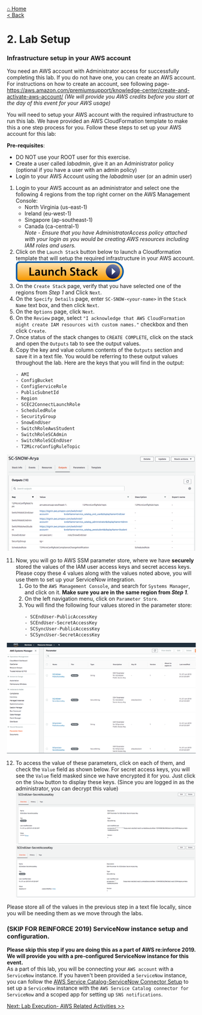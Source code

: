 [⌂ Home](/labs/end-to-end-it-lifecycle-management/README.md)
<br />[< Back](/labs/end-to-end-it-lifecycle-management/resources/LAB-OVERVIEW.md)

# 2. Lab Setup

### Infrastructure setup in your AWS account
You need an AWS account with Administrator access for successfully completing this lab.  If you do not have one, you can create an AWS account. For instructions on how to create an account, see following page- 
https://aws.amazon.com/premiumsupport/knowledge-center/create-and-activate-aws-account/
_(We will provide you AWS credits before you start at the day of this event for your AWS usage)_

You will need to setup your AWS account with the required infrastructure to run this lab. We have provided an AWS CloudFormation template to make this a one step process for you. Follow these steps to set up your AWS account for this lab:

**Pre-requisites**:
- DO NOT use your ROOT user for this exercise.
- Create a user called *labadmin*, give it an an Administrator policy (optional if    you have a user with an admin policy)
- Login to your AWS Account using the *labadmin* user (or an admin user)



1.	Login to your AWS account as an administrator and select one the following 4 regions from the top right corner on the AWS Management Console:
    - North Virginia (us-east-1)
    - Ireland (eu-west-1)
    - Singapore (ap-southeast-1)
    - Canada (ca-central-1)
<br />_Note - Ensure that you have AdministratorAccess policy attached with your login as you would be creating AWS resources including IAM roles and users._
2. Click on the `Launch Stack` button below to launch a Cloudformation template that will setup the required infrastructure in your AWS account.
<br />[![Launch Stack](/labs/end-to-end-it-lifecycle-management/resources/launch-stack.svg)](https://console.aws.amazon.com/cloudformation/home#/stacks/new?stackName=SC-SNOW-&templateURL=https://reinforce-us-east-1.s3.amazonaws.com/lab_v2.json)
3. On the `Create Stack` page, verify that you have selected one of the regions from _Step 1_ and Click `Next`.
6.	On the `Specify Details` page, enter `SC-SNOW-<your-name>` in the `Stack Name` text box, and then click `Next`. 
7.	On the `Options` page, click `Next`.
8.	On the `Review` page, select `"I acknowledge that AWS CloudFormation might create IAM resources with custom names."` checkbox and then click `Create`.
9.	Once status of the stack changes to `CREATE COMPLETE`, click on the stack and open the `Outputs` tab to see the output values.
10.	Copy the key and value column contents of the `Outputs` section and save it in a text file. You would be referring to these output values throughout the lab. Here are the keys that you will find in the output:
    ```
    - AMI         
    - ConfigBucket        
    - ConfigServiceRole
    - PublicSubnetId  
    - Region      
    - SCEC2ConnectLaunchRole       
    - ScheduledRule      
    - SecurityGroup   
    - SnowEndUser     
    - SwitchRoleAwsStudent
    - SwitchRoleSCAdmin   
    - SwitchRoleSCEndUser 
    - T2MicroConfigRuleTopic 
    ```
![Stack Complete](/labs/end-to-end-it-lifecycle-management/resources/stack-complete.png)

11. Now, you will go to AWS SSM parameter store, where we have **securely** stored the values of the IAM user access keys and secret access keys. Please copy these 4 values along with the values noted above, you will use them to set up your ServiceNow integration.
    1. Go to the `AWS Management Console`, and search for `Systems Manager`, and click on it. **Make sure you are in the same region from _Step 1_**.
    2. On the left navigation menu, click on `Parameter Store`.
    3. You will find the following four values stored in the parameter store:
        ```
        - SCEndUser-PublicAccessKey
        - SCEndUser-SecretAccessKey
        - SCSyncUser-PublicAccessKey
        - SCSyncUser-SecretAccessKey
        ```

![setup-ssm-1](/labs/end-to-end-it-lifecycle-management/resources/setup-ssm-1.png)

12. To access the value of these parameters, click on each of them, and check the `Value` field as shown below. For secret access keys, you will see the `Value` field masked since we have encrypted it for you. Just click on the `Show` button to display these keys. (Since you are logged in as the administrator, you can decrypt this value)
![setup-ssm-1.5](/labs/end-to-end-it-lifecycle-management/resources/setup-ssm-1.5.png)
![setup-ssm-2](/labs/end-to-end-it-lifecycle-management/resources/setup-ssm-2.png)

Please store all of the values in the previous step in a text file locally, since you will be needing them as we move through the labs.

### (SKIP FOR REINFORCE 2019) ServiceNow instance setup and configuration.
**Please skip this step if you are doing this as a part of AWS re:inforce 2019. We will provide you with a pre-configured ServiceNow instance for this event.** <br />
As a part of this lab, you will be connecting your `AWS account` with a `ServiceNow` instance. If you haven't been provided a `ServiceNow` instance, you can follow the [AWS Service Catalog-ServiceNow Connector Setup](README-PREREQ-SNOW.md) to set up a `ServiceNow` instance with the `AWS Service Catalog connector for ServiceNow` and a scoped app for setting up `SNS notifications`.

[Next: Lab Execution- AWS Related Activities >>](/labs/end-to-end-it-lifecycle-management/resources/LAB-EXECUTION-1.md)